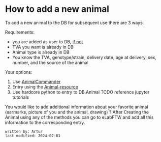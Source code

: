 # How to add a new animal

To add a new animal to the DB for subsequent use there are 3 ways.

Requirements:
- you are added as user to DB, [if not](../gui_documentation/AdminCommander.md#adding-users) 
- TVA you want is already in DB 
- Animal type is already in DB
- You know the TVA, genotype/strain, delivery date, age at delivery, sex, number, and the source of the animal

Your options:
1. Use [AnimalCommander](../gui_documentation/AnimalCommander.md) 
2. Entry using the [Animal-resource](../eLabFTW_documentation/resource_animal.md) 
3. Use hardcore python to entry to DB.Animal TODO reference jupyter tutorials

You would like to add additional information about your favorite animal (earmarks, picture of you and the animal,
drawing) ?
After Creating the Animal using any of the methods you can go to eLabFTW and add all this information to the 
corresponding entry. 
~~~~
written by: Artur
last modified: 2024-02-01
~~~~